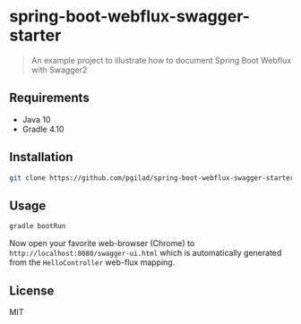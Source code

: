 # spring-boot-webflux-swagger-starter
> An example project to illustrate how to document Spring Boot Webflux with Swagger2

## Requirements

- Java 10
- Gradle 4.10

## Installation

```bash
git clone https://github.com/pgilad/spring-boot-webflux-swagger-starter.git
```

## Usage

```bash
gradle bootRun
```

Now open your favorite web-browser (Chrome) to `http://localhost:8080/swagger-ui.html` which is automatically
generated from the `HelloController` web-flux mapping.

## License

MIT